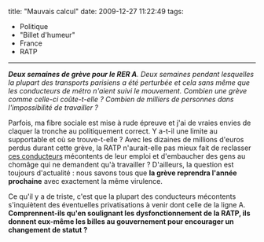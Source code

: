 title: "Mauvais calcul"
date: 2009-12-27 11:22:49
tags:
  - Politique
  - "Billet d'humeur"
  - France
  - RATP
---

_**Deux semaines de grève pour le RER A**. Deux semaines pendant lesquelles la plupart des transports parisiens a été perturbée et cela sans même que les conducteurs de métro n'aient suivi le mouvement. Combien une grève comme celle-ci coûte-t-elle&nbsp;? Combien de milliers de personnes dans l'impossibilité de travailler&nbsp;?_

<!-- more -->

Parfois, ma fibre sociale est mise à rude épreuve et j'ai de vraies envies de claquer la tronche au politiquement correct. Y a-t-il une limite au supportable et où se trouve-t-elle&nbsp;? Avec les dizaines de millions d'euros perdus durant cette grève, la RATP n'aurait-elle pas mieux fait de reclasser [ces conducteurs](http://fake6tm.free.fr/blog/index.php?2009/12/16/82-les-conducteurs-du-rer-a-sont-vraiment-des-branleurs) mécontents de leur emploi et d'embaucher des gens au chomâge qui ne demandent qu'à travailler&nbsp;? D'ailleurs, la question est toujours d'actualité&nbsp;: nous savons tous que **la grève reprendra l'année prochaine** avec exactement la même virulence.

Ce qu'il y a de triste, c'est que la plupart des conducteurs mécontents s'inquiètent des éventuelles privatisations à venir dont celle de la ligne A. **Comprennent-ils qu'en soulignant les dysfonctionnement de la RATP, ils donnent eux-même les billes au gouvernement pour encourager un changement de statut&nbsp;?**